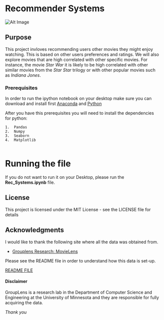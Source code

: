 # Recommender Systems

![Alt Image](https://github.com/PauloRlopez/Recommender-Systems/blob/master/images/recommender.png?raw="rec")



## Purpose

This project invloves recommending users other movies they might enjoy watching.  This is based on other users preferences and ratings.  We will also explore movies that are high correlated with other specific movies.  For instance, the movie *Star War* it is likely to be high correlated with other similar movies from the *Star Star* trilogy or with other popular movies such as *Indiana Jones*.  

### Prerequisites

In order to run the ipython notebook on your desktop make sure you can download and install first [Anaconda](https://www.continuum.io/downloads) and [Python](https://www.python.org/downloads/)

After you have this prerequisites you will need to install the dependencies for python:

```
1.  Pandas
2.  Numpy
3.  Seaborn
4.  Matplotlib


```

# Running the file

If you do not want to run it on your Desktop, please run the **Rec_Systems.ipynb** file.

## License

This project is licensed under the MIT License - see the LICENSE file for details

## Acknowledgments

I would like to thank the following site where all the data was obtained from.

* [Grouplens Research: MovieLens](https://grouplens.org/datasets/movielens/)


Please see the README file in order to understand how this data is set-up.

[README FILE](http://files.grouplens.org/datasets/movielens/ml-20m-README.html)


#### Disclaimer

GroupLens is a research lab in the Department of Computer Science and Engineering at the University of Minnesota
and they are responsible for fully acquiring the data.

*Thank you*
